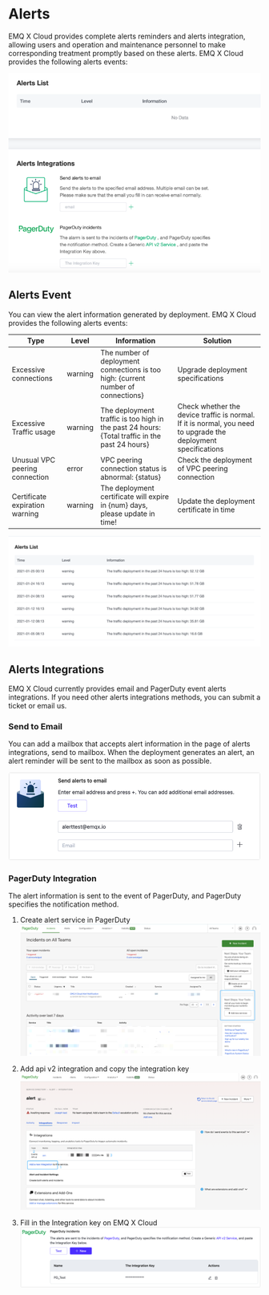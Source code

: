 # Alerts

EMQ X Cloud provides complete alerts reminders and alerts integration, allowing users and operation and maintenance personnel to make corresponding treatment promptly based on these alerts. EMQ X Cloud provides the following alerts events:

![alert_integrations](./_assets/alerts.png)



## Alerts Event

You can view the alert information generated by deployment. EMQ X Cloud provides the following alerts events:

| Type                            | Level   | Information                                                  | Solution                                                     |
| ------------------------------- | ------- | ------------------------------------------------------------ | ------------------------------------------------------------ |
| Excessive connections            | warning | The number of deployment connections is too high: {current number of connections} | Upgrade deployment specifications                            |
| Excessive Traffic usage         | warning | The deployment traffic is too high in the past 24 hours: {Total traffic in the past 24 hours} | Check whether the device traffic is normal. If it is normal, you need to upgrade the deployment specifications |
| Unusual VPC peering connection | error   | VPC peering connection status is abnormal: {status}          | Check the deployment of VPC peering connection               |
| Certificate expiration warning  | warning | The deployment certificate will expire in {num} days, please update in time! | Update the deployment certificate in time                    |

![email_alert](./_assets/alert.png)


## Alerts Integrations

EMQ X Cloud currently provides email and PagerDuty event alerts integrations. If you need other alerts integrations methods, you can submit a ticket or email us.



### Send to Email

You can add a mailbox that accepts alert information in the page of alerts integrations, send to mailbox. When the deployment generates an alert, an alert reminder will be sent to the mailbox as soon as possible.

![email_alert](./_assets/email_alert.png)



### PagerDuty Integration
The alert information is sent to the event of PagerDuty, and PagerDuty specifies the notification method.

1. Create alert service in PagerDuty
    ![pagerduty_service](./_assets/pagerduty_service.png)

2. Add api v2 integration and copy the integration key
    ![pagerduty_service](./_assets/pagerduty_integrations_api.png)

3. Fill in the Integration key on EMQ X Cloud
    ![pagerduty_alerts](./_assets/pagerduty_alerts.png)